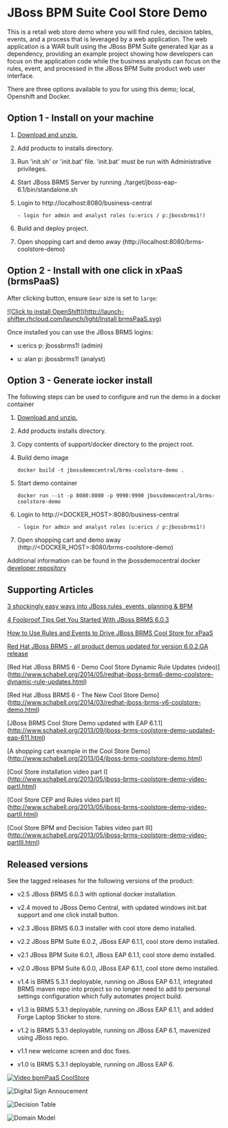 JBoss BPM Suite Cool Store Demo 
===============================
This is a retail web store demo where you will find rules, decision tables, events, and a process 
that is leveraged by a web application. The web application is a WAR built using the JBoss BPM Suite 
generated kjar as a dependency, providing an example project showing how developers can focus on the 
application code while the business analysts can focus on the rules, event, and processed in the 
JBoss BPM Suite product web user interface.

There are three options available to you for using this demo; local, Openshift and Docker.


Option 1 - Install on your machine
----------------------------------
1. [Download and unzip.](https://github.com/jbossdemocentral/brms-coolstore-demo/archive/master.zip)

2. Add products to installs directory.

3. Run 'init.sh' or 'init.bat' file. 'init.bat' must be run with Administrative privileges.

4. Start JBoss BRMS Server by running ./target/jboss-eap-6.1/bin/standalone.sh

5. Login to http://localhost:8080/business-central

    ```
    - login for admin and analyst roles (u:erics / p:jbossbrms1!)
    ```

6. Build and deploy project.

7. Open shopping cart and demo away (http://localhost:8080/brms-coolstore-demo)


Option 2 - Install with one click in xPaaS (brmsPaaS)
-----------------------------------------------------
After clicking button, ensure `Gear` size is set to `large`:

[![Click to install OpenShift](http://launch-shifter.rhcloud.com/launch/light/Install brmsPaaS.svg)](https://openshift.redhat.com/app/console/application_type/custom?&cartridges[]=https://raw.githubusercontent.com/jbossdemocentral/cartridge-bpmPaaS-coolstore-demo/master/metadata/manifest.yml&name=coolstore&gear_profile=large&initial_git_url=)

Once installed you can use the JBoss BRMS logins: 

   * u:erics  p: jbossbrms1!  (admin)

   * u: alan  p: jbossbrms1!  (analyst)


Option 3 - Generate iocker install
----------------------------------
The following steps can be used to configure and run the demo in a docker container

1. [Download and unzip.](https://github.com/jbossdemocentral/brms-coolstore-demo/archive/master.zip)

2. Add products installs directory.

3. Copy contents of support/docker directory to the project root.

4. Build demo image

	```
	docker build -t jbossdemocentral/brms-coolstore-demo .
	```
5. Start demo container

	```
	docker run --it -p 8080:8080 -p 9990:9990 jbossdemocentral/brms-coolstore-demo
	```
6. Login to http://<DOCKER_HOST>:8080/business-central

    ```
    - login for admin and analyst roles (u:erics / p:jbossbrms1!)
    ```

7. Open shopping cart and demo away (http://<DOCKER_HOST>:8080/brms-coolstore-demo)

Additional information can be found in the jbossdemocentral docker [developer repository](https://github.com/jbossdemocentral/docker-developer)


Supporting Articles
-------------------
[3 shockingly easy ways into JBoss rules, events, planning & BPM](http://www.schabell.org/2015/01/3-shockingly-easy-ways-into-jboss-brms-bpmsuite.html)

[4 Foolproof Tips Get You Started With JBoss BRMS 6.0.3](http://www.schabell.org/2014/10/4-foolproof-tips-get-started-jboss-brms-603.html)

[How to Use Rules and Events to Drive JBoss BRMS Cool Store for xPaaS](http://www.schabell.org/2014/08/how-to-use-rules-events-drive-jboss-brms-coolstore-xpaas.html)

[Red Hat JBoss BRMS - all product demos updated for version 6.0.2.GA release](http://www.schabell.org/2014/07/redhat-jboss-brms-product-demos-6.0.2-updated.html)

[Red Hat JBoss BRMS 6 - Demo Cool Store Dynamic Rule Updates (video)] (http://www.schabell.org/2014/05/redhat-jboss-brms6-demo-coolstore-dynamic-rule-updates.html)

[Red Hat JBoss BRMS 6 - The New Cool Store Demo] (http://www.schabell.org/2014/03/redhat-jboss-brms-v6-coolstore-demo.html)
 
[JBoss BRMS Cool Store Demo updated with EAP 6.1.1] (http://www.schabell.org/2013/09/jboss-brms-coolstore-demo-updated-eap-611.html)

[A shopping cart example in the Cool Store Demo] (http://www.schabell.org/2013/04/jboss-brms-coolstore-demo.html)

[Cool Store installation video part I] (http://www.schabell.org/2013/05/jboss-brms-coolstore-demo-video-partI.html)

[Cool Store CEP and Rules video part II] (http://www.schabell.org/2013/05/jboss-brms-coolstore-demo-video-partII.html)

[Cool Store BPM and Decision Tables video part III] (http://www.schabell.org/2013/05/jboss-brms-coolstore-demo-video-partIII.html)


Released versions
-----------------
See the tagged releases for the following versions of the product:

- v2.5 JBoss BRMS 6.0.3 with optional docker installation.

- v2.4 moved to JBoss Demo Central, with updated windows init.bat support and one click install button.

- v2.3 JBoss BRMS 6.0.3 installer with cool store demo installed.

- v2.2 JBoss BPM Suite 6.0.2, JBoss EAP 6.1.1, cool store demo installed.

- v2.1 JBoss BPM Suite 6.0.1, JBoss EAP 6.1.1, cool store demo installed.

- v2.0 JBoss BPM Suite 6.0.0, JBoss EAP 6.1.1, cool store demo installed.

- v1.4 is BRMS 5.3.1 deployable, running on JBoss EAP 6.1.1, integrated BRMS maven repo into project so no longer need to add to
	personal settings configuration which fully automates project build.

- v1.3 is BRMS 5.3.1 deployable, running on JBoss EAP 6.1.1, and added Forge Laptop Sticker to store.

- v1.2 is BRMS 5.3.1 deployable, running on JBoss EAP 6.1, mavenized using JBoss repo. 

- v1.1 new welcome screen and doc fixes.

- v1.0 is BRMS 5.3.1 deployable, running on JBoss EAP 6.


[![Video bpmPaaS CoolStore](https://github.com/jbossdemocentral/brms-coolstore-demo/blob/master/docs/demo-images/video-bpmpaas-coolstore.png?raw=true)](http://vimeo.com/ericschabell/bpmpaas-brms-coolstore-demo)

![Digital Sign Annoucement](https://github.com/jbossdemocentral/brms-coolstore-demo/blob/master/docs/demo-images/announce-sign.jpg?raw=true)

![Decision Table](https://github.com/jbossdemocentral/brms-coolstore-demo/blob/master/docs/demo-images/coolstore-decision-table.png?raw=true)

![Domain Model](https://github.com/jbossdemocentral/brms-coolstore-demo/blob/master/docs/demo-images/coolstore-model.png?raw=true)

